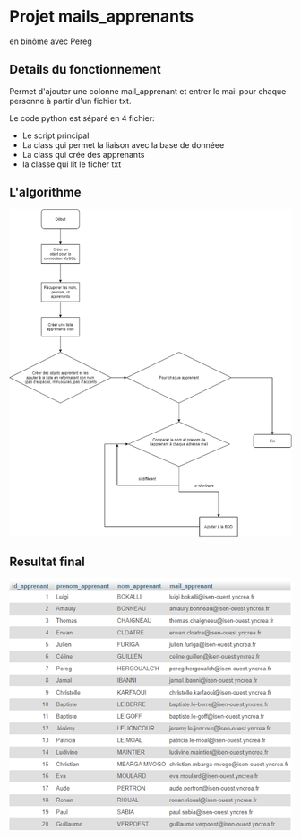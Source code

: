 # Projet mails_apprenants
en binôme avec Pereg
## Details du fonctionnement

Permet d'ajouter une colonne mail_apprenant et entrer le mail pour chaque personne à partir d'un fichier txt.

Le code python est séparé en 4 fichier:
- Le script principal
- La class qui permet la liaison avec la base de donnéee
- La class qui crée des apprenants
- la classe qui lit le ficher txt

## L'algorithme

![diagramme](diagramme.png)

## Resultat final

![mails](mails.PNG)
